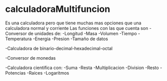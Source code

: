# calculadoraMultifuncion
Es una calculadora pero que tiene muchas mas opciones que una calculadora normal y corriente
Las funciones con las que cuenta son
  -Conversor de unidades de:
      -Longitud
      -Masa
      -Volumen
      -Tiempo
      -Temperatura
      -Energia
      -Presion
      -Tamaño de datos
  
  -Calculadora de binario-decimal-hexadecimal-octal
  
  -Conversor de monedas
  
  -Calculadora cientifica con:
      -Suma
      -Resta
      -Multiplicacion
      -Division
      -Resto
      -Potencias
      -Raices
      -Logaritmos
